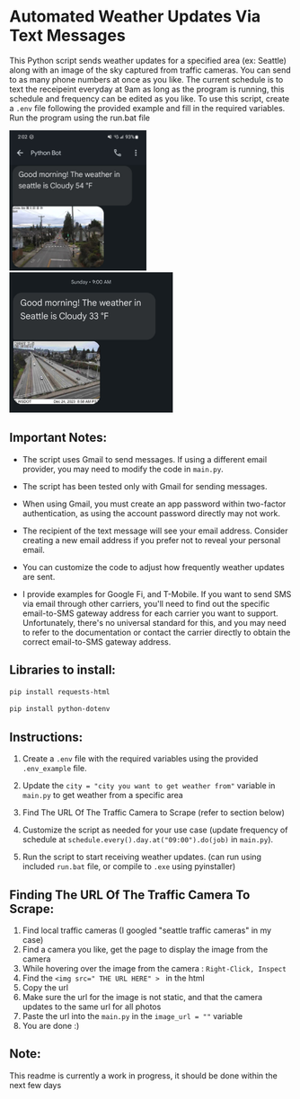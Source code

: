 
# Automated Weather Updates Via Text Messages

This Python script sends weather updates for a specified area (ex: Seattle) along with an image of the sky captured from traffic cameras.
You can send to as many phone numbers at once as you like.
The current schedule is to text the receipeint everyday at 9am as long as the program is running, this schedule and frequency can be edited as you like.
To use this script, create a `.env` file following the provided example and fill in the required variables. Run the program using the run.bat file

<p float="left">
  <img src="/assets/example1.jpg?raw=true" height="250">
 <img src="/assets/example2.jpg?raw=true" height="250">
</p>



## Important Notes:

- The script uses Gmail to send messages. If using a different email provider, you may need to modify the code in `main.py`.
  
- The script has been tested only with Gmail for sending messages.

- When using Gmail, you must create an app password within two-factor authentication, as using the account password directly may not work.

- The recipient of the text message will see your email address. Consider creating a new email address if you prefer not to reveal your personal email.

- You can customize the code to adjust how frequently weather updates are sent.

- I provide examples for Google Fi, and T-Mobile. If you want to send SMS via email through other carriers, you'll need to find out the specific email-to-SMS gateway address for each carrier you want to support. Unfortunately, there's no universal standard for this, and you may need to refer to the documentation or contact the carrier directly to obtain the correct email-to-SMS gateway address.

##  Libraries to install:

```bash
pip install requests-html
```
```bash
pip install python-dotenv
```

## Instructions:

1. Create a `.env` file with the required variables using the provided `.env_example` file.

2. Update the `city = "city you want to get weather from"` variable in `main.py` to get weather from a specific area

3. Find The URL Of The Traffic Camera to Scrape (refer to section below)

4. Customize the script as needed for your use case (update frequency of schedule at `schedule.every().day.at("09:00").do(job)` in `main.py`).

5. Run the script to start receiving weather updates. (can run using included `run.bat` file, or compile to `.exe` using pyinstaller)

## Finding The URL Of The Traffic Camera To Scrape:
1. Find local traffic cameras (I googled "seattle traffic cameras" in my case)
2. Find a camera you like, get the page to display the image from the camera
4. While hovering over the image from the camera : `Right-Click, Inspect` 
5. Find the `<img src=" THE URL HERE" > `  in the html
6. Copy the url
7. Make sure the url for the image is not static, and that the camera updates to the same url for all photos
8. Paste the url into the `main.py` in the `image_url = ""` variable
9. You are done :)


## Note:

This readme is currently a work in progress, it should be done within the next few days


